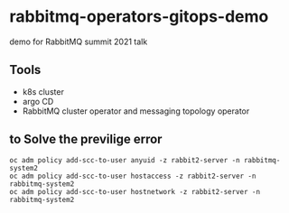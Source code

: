 # rabbitmq-operators-gitops-demo

demo for RabbitMQ summit 2021 talk

## Tools

* k8s cluster
* argo CD
* RabbitMQ cluster operator and messaging topology operator



## to Solve the previlige error
```
oc adm policy add-scc-to-user anyuid -z rabbit2-server -n rabbitmq-system2
oc adm policy add-scc-to-user hostaccess -z rabbit2-server -n rabbitmq-system2
oc adm policy add-scc-to-user hostnetwork -z rabbit2-server -n rabbitmq-system2
```
